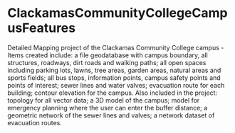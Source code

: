 # ClackamasCommunityCollegeCampusFeatures
Detailed Mapping project of the Clackamas Community College campus - Items created include: a file geodatabase with campus boundary, all structures, roadways, dirt roads and walking paths; all open spaces including parking lots, lawns, tree areas, garden areas, natural areas and sports fields; all bus stops, information points, campus safety points and points of interest; sewer lines and water valves; evacuation route for each building; contour elevation for the campus. Also included in the project: topology for all vector data; a 3D model of the campus; model for emergency planning where the user can enter the buffer distance; a geometric network of the sewer lines and valves; a network dataset of evacuation routes.
